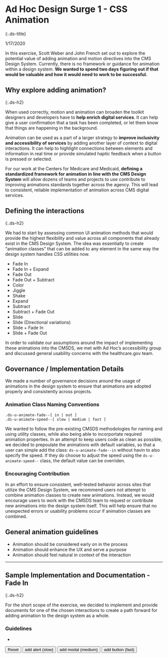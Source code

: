 # Ad Hoc Design Surge 1 - CSS Animation
{:.ds-title}

1/17/2020

In this exercise, Scott Weber and John French set out to explore the potential value of adding animation and motion directives into the CMS Design System. Currently, there is no framework or guidance for animation within a design system. **We wanted to spend two days figuring out if that would be valuable and how it would need to work to be successful.**

## Why explore adding animation?
{:.ds-h2}

When used correctly, motion and animation can broaden the toolkit designers and developers have to **help enrich digital services**. It can help give a user confirmation that a task has been completed, or let them know that things are happening in the background.

Animation can be used as a part of a larger strategy to **improve inclusivity and accessibility of services** by adding another layer of context to digital interactions. It can help to highlight connections between elements and information in real time or provide simulated haptic feedback when a button is pressed or selected.

For our work at the Centers for Medicare and Medicaid, **defining a standardized framework for animation in line with the CMS Design System** will allow dozens of teams and projects to use contribute to improving animations standards together across the agency. This will lead to consistent, reliable implementation of animation across CMS digital services.

## Defining the interactions
{:.ds-h2}

We had to start by assessing common UI animation methods that would provide the highest flexibility and value across all components that already exist in the CMS Design System. The idea was essentially to create “animation classes” that can be added to any element in the same way the design system handles CSS utilities now.

* Fade In
* Fade In + Expand
* Fade Out
* Fade Out + Subtract
* Color
* Jiggle
* Shake
* Expand
* Subtract
* Subtract + Fade Out
* Slide
* Slide (Directional variations)
* Slide + Fade In
* Slide + Fade Out

In order to validate our assumptions around the impact of implementing these animations into the CMSDS, we met with Ad Hoc’s accessibility group and discussed general usability concerns with the healthcare.gov team.

## Governance / Implementation Details

We made a number of governance decisions around the usage of animations in the design system to ensure that animations are adopted properly and consistently across projects. 

### Animation Class Naming Conventions

```
.ds-u-animate-fade--[ in | out ]
.ds-u-animate-speed--[ slow | medium | fast ] 
```

We wanted to follow the pre-existing CMSDS methodologies for naming and using utility classes, while also being able to incorportate required animation properties. In an attempt to keep users code as clean as possible, we decided to prepoulate the animations with default variables, so that a user can simple add the class: `ds-u-animate-fade--in` without havin to also specify the speed. If they do choose to adjust the speed using the `ds-u-animate-speed--` class, the default value can be overriden. 

### Encouraging Contribution

In an effort to ensure consistent, well-tested behavior across sites that utilize the CMS Design System, we recommend users not attempt to combine animation classes to create new animations. Instead, we would encourage users to work with the CMSDS team to request or contribute new animations into the design system itself. This will help ensure that no unexpected errors or usability problems occur if animation classes are combined. 

## General animation guidelines
* Animation should be considered early on in the process
* Animation should enhance the UX and serve a purpose
* Animation should feel natural in context of the interaction

***

## Sample Implementation and Documentation - Fade In
{:.ds-h2}

For the short scope of the exercise, we decided to implement and provide documents for one of the chosen interactions to create a path forward for adding animation to the design system as a whole.

### Guidelines
* 

<button onclick="reset()" class="ds-c-button">Reset</button>
<button onclick="newAlert()" class="ds-c-button">add alert (slow)</button>
<button onclick="newModal()" class="ds-c-button">add modal (medium)</button>
<button onclick="newButton()" class="ds-c-button">add button (fast)</button>
<div id="add_message"></div>